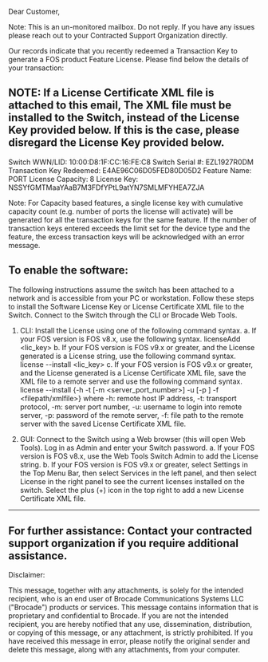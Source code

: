Dear Customer,

Note: This is an un-monitored mailbox. Do not reply. If you have any issues please reach out to your Contracted Support Organization directly.

Our records indicate that you recently redeemed a Transaction Key to generate a FOS product Feature License. Please find below the details of your transaction: 

NOTE: If a License Certificate XML file is attached to this email, The XML file must be installed to the Switch, instead of the License Key provided below. If this is the case, please disregard the License Key provided below.
------------------------------------------------------------------------------
Switch WWN/LID: 	10:00:D8:1F:CC:16:FE:C8
Switch Serial #: 	EZL1927R0DM
Transaction Key Redeemed: 	E4AE96C06D05FED80D05D2
Feature Name: 	PORT
License Capacity:	8
License Key:	NSSYfGMTMaaYAaB7M3FDfYPtL9atYN7SMLMFYHEA7ZJA 

Note: For Capacity based features, a single license key with cumulative capacity count (e.g. number of ports the license will activate) will be generated for all the transaction keys for the same feature. 
If the number of transaction keys entered exceeds the limit set for the device type and the feature, the excess transaction keys will be acknowledged with an error message. 


To enable the software:
---------------------------------

The following instructions assume the switch has been attached to a network and is accessible from your PC or workstation. 
Follow these steps to install the Software License Key or License Certificate XML file to the Switch. Connect to the Switch through the CLI or Brocade Web Tools.

1. CLI: Install the License using one of the following command syntax.
    a. If your FOS version is FOS v8.x, use the following syntax.
         licenseAdd <lic_key>
    b. If your FOS version is FOS v9.x or greater, and the License generated is a License string, use the following command syntax.
        license --install <lic_key>
    c. If your FOS version is FOS v9.x or greater, and the License generated is a License Certificate XML file, save the XML file to a remote server and use the following command syntax.
        license --install  {-h <hostip> -t <protocol> [-m <server_port_number>] -u <user> [-p <password>] -f <filepath/xmlfile>}
        where
        -h: remote host IP address, -t:  transport protocol, -m:  server port number, -u:  username to login into remote server, -p:  password of the remote server, 
        -f:  file path to the remote server with the saved License Certificate XML file.

2. GUI: Connect to the Switch using a Web browser (this will open Web Tools). Log in as Admin and enter your Switch password.
    a. If your FOS version is FOS v8.x, use the Web Tools Switch Admin to add the License string.
    b. If your FOS version is FOS v9.x or greater, select Settings in the Top Menu Bar, then select Services in the left panel, and then select License in the right panel to see the current licenses installed on the switch. Select the plus (+) icon in the top right to add a new License Certificate XML file.


--------------------------------------------------------------------------------------------------------------------------------------------
For further assistance: Contact your contracted support organization if you require additional assistance.
--------------------------------------------------------------------------------------------------------------------------------------------

Disclaimer:

This message, together with any attachments, is solely for the intended recipient, who is an end user of Brocade Communications Systems LLC ("Brocade") products or services. This message contains information that is proprietary and confidential to Brocade. If you are not the intended recipient, you are hereby notified that any use, dissemination, distribution, or copying of this message, or any attachment, is strictly prohibited. If you have received this message in error, please notify the original sender and delete this message, along with any attachments, from your computer.
